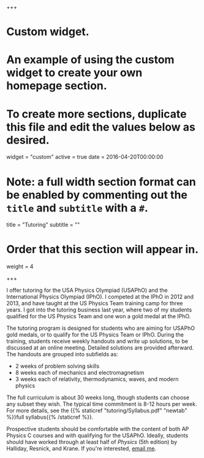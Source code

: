 +++
# Custom widget.
# An example of using the custom widget to create your own homepage section.
# To create more sections, duplicate this file and edit the values below as desired.
widget = "custom"
active = true
date = 2016-04-20T00:00:00

# Note: a full width section format can be enabled by commenting out the `title` and `subtitle` with a `#`.
title = "Tutoring"
subtitle = ""

# Order that this section will appear in.
weight = 4

+++

I offer tutoring for the USA Physics Olympiad (USAPhO) and the International Physics Olympiad (IPhO). I competed at the IPhO in 2012 and 2013, and have taught at the US Physics Team training camp for three years. I got into the tutoring business last year, where two of my students qualified for the US Physics Team and one won a gold medal at the IPhO. 

The tutoring program is designed for students who are aiming for USAPhO gold medals, or to qualify for the US Physics Team or IPhO. During the training, students receive weekly handouts and write up solutions, to be discussed at an online meeting. Detailed solutions are provided afterward. The handouts are grouped into subfields as:

- 2 weeks of problem solving skills
- 8 weeks each of mechanics and electromagnetism
- 3 weeks each of relativity, thermodynamics, waves, and modern physics

The full curriculum is about 30 weeks long, though students can choose any subset they wish. The typical time commitment is 8-12 hours per week. For more details, see the {{% staticref "tutoring/Syllabus.pdf" "newtab" %}}full syllabus{{% /staticref %}}.

Prospective students should be comfortable with the content of both AP Physics C courses and with qualifying for the USAPhO. Ideally, students should have worked through at least half of *Physics* (5th edition) by Halliday, Resnick, and Krane. If you're interested, [email me](mailto:kzhou7@gmail.com).
